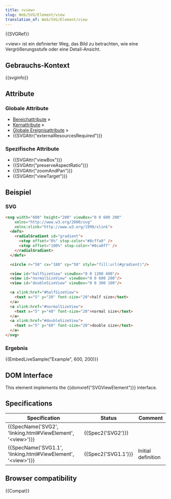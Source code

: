 ```yaml
---
title: <view>
slug: Web/SVG/Element/view
translation_of: Web/SVG/Element/view
---
```

{{SVGRef}}

\<view> ist ein definierter Weg, das Bild zu betrachten, wie eine Vergrößerungsstufe oder eine Detail-Ansicht.

## Gebrauchs-Kontext

{{svginfo}}

## Attribute

### Globale Attribute

- [Bereichattribute](/de/docs/Web/SVG/Attribute#Aria_attributes "en/SVG/Attribute#Core") »
- [Kernattribute](/de/docs/Web/SVG/Attribute#Core_attributes "en/SVG/Attribute#Core") »
- [Globale Ereignisattribute](/de/docs/Web/SVG/Attribute#Global_event_attributes "en/SVG/Attribute#Core") »
- {{SVGAttr("externalResourcesRequired")}}

### Spezifische Attribute

- {{SVGAttr("viewBox")}}
- {{SVGAttr("preserveAspectRatio")}}
- {{SVGAttr("zoomAndPan")}}
- {{SVGAttr("viewTarget")}}

## Beispiel

### SVG

```html
<svg width="600" height="200" viewBox="0 0 600 200"
    xmlns="http://www.w3.org/2000/svg"
    xmlns:xlink="http://www.w3.org/1999/xlink">
  <defs>
    <radialGradient id="gradient">
      <stop offset="0%" stop-color="#8cffa0" />
      <stop offset="100%" stop-color="#8ca0ff" />
    </radialGradient>
  </defs>

  <circle r="50" cx="180" cy="50" style="fill:url(#gradient)"/>

  <view id="halfSizeView" viewBox="0 0 1200 400"/>
  <view id="normalSizeView" viewBox="0 0 600 200"/>
  <view id="doubleSizeView" viewBox="0 0 300 100"/>

  <a xlink:href="#halfSizeView">
    <text x="5" y="20" font-size="20">half size</text>
  </a>
  <a xlink:href="#normalSizeView">
    <text x="5" y="40" font-size="20">normal size</text>
  </a>
  <a xlink:href="#doubleSizeView">
    <text x="5" y="60" font-size="20">double size</text>
  </a>
</svg>
```

### Ergebnis

{{EmbedLiveSample("Example", 600, 200)}}

## DOM Interface

This element implements the {{domxref("SVGViewElement")}} interface.

## Specifications

| Specification                                                                            | Status                   | Comment            |
| ---------------------------------------------------------------------------------------- | ------------------------ | ------------------ |
| {{SpecName('SVG2', 'linking.html#ViewElement', '&lt;view&gt;')}}     | {{Spec2('SVG2')}} |                    |
| {{SpecName('SVG1.1', 'linking.html#ViewElement', '&lt;view&gt;')}} | {{Spec2('SVG1.1')}} | Initial definition |

## Browser compatibility

{{Compat}}
